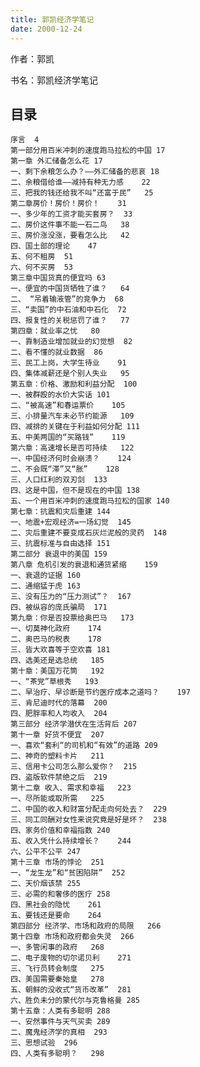```yaml
---
title: 郭凯经济学笔记
date: 2000-12-24
---
```



作者：郭凯

书名：郭凯经济学笔记

## 目录

    序言	4
    第一部分用百米冲刺的速度跑马拉松的中国	17
    第一章 外汇储备怎么花	17
    一、剩下余粮怎么办？——外汇储备的悲哀	18
    二、余粮借给谁——减持有种无力感	22
    三、把我的钱还给我不叫“还富于民”	25
    第二章房价！房价！房价！	31
    一、多少年的工资才能买套房？	33
    二、房价这件事不能一石二鸟	38
    三、房价涨没涨，要看怎么比	42
    四、国土部的理论	47
    五、何不租房	51
    六、何不买房	53
    第三章中国货真的便宜吗	63
    一、便宜的中国货牺牲了谁？	64
    二、 “吊着输液管”的竞争力	68
    三、“卖国”的中石油和中石化	72
    四、报复性的关税惩罚了谁？	77
    第四章：就业率之忧	80
    一、靠制造业增加就业的幻觉想	82
    二、看不懂的就业数据	86
    三、民工上岗，大学生待业	91
    四、集体减薪还是个别人失业	95
    第五章：价格、激励和利益分配	100
    一、被群殴的水价大实话	101
    二、“被高速”和春运票价	105
    三、小排量汽车未必节约能源	109
    四、减排的关键在于利益如何分配	111
    五、中美两国的“买路钱”	119
    第六章：高速增长是否可持续	122
    一、中国经济何时会崩溃？	124
    二、不会既“滞”又“胀”	128
    三、人口红利的双刃剑	133
    四、这是中国，但不是现在的中国	138
    五、一个用百米冲刺的速度跑马拉松的国家	140
    第七章：抗震和灾后重建	144
    一、地震+宏观经济=一场幻觉	145
    二、灾后重建不要变成石灰烂泥般的灵药	148
    三、抗震标准与自由选择	151
    第二部分 衰退中的美国	159
    第八章 危机引发的衰退和通货紧缩	159
    一、衰退的证据	160
    二、通缩猛于虎	163
    三、没有压力的“压力测试”？	167
    四、被纵容的庞氏骗局	171
    第九章：你是否投票给奥巴马	173
    一、切莫神化政府	174
    二、奥巴马的税表	178
    三、皆大欢喜等于空欢喜	181
    四、选美还是选总统	185
    第十章：美国万花筒	192
    一、“茶党”草根秀	193
    二、早治疗、早诊断是节约医疗成本之道吗？	197
    三、肯尼迪时代的落幕	200
    四、肥胖率和人均收入	204
    第三部分 经济学潜伏在生活背后	207
    第十一章 好货不便宜	207
    一、喜欢“套利“的司机和“有效”的道路	209
    二、神奇的塑料卡片	211
    三、信用卡公司怎么那么爱你？	215
    四、盗版软件禁绝之后	219
    第十二章 收入、需求和幸福	223
    一、尽所能或取所需	225
    二、中国的收入和财富分配走向何处去？	229
    三、同工同酬对女性来说究竟是好是坏？	238
    四、家务价值和幸福指数	240
    五、收入凭什么持续增长？	244
    六、公平不公平	247
    第十三章 市场的悖论	251
    一、“龙生龙”和“贫困陷阱”	252
    二、天价烟该禁	255
    三、必需的和奢侈的医疗	258
    四、黑社会的隐忧	261
    五、要钱还是要命	264
    第四部分 经济学、市场和政府的局限	266
    第十四章 市场和政府都会失灵	266
    一、多管闲事的政府	268
    二、电子废物的切尔诺贝利	271
    三、飞行员转会制度	275
    四、美国需要秦始皇	278
    五、朝鲜的没收式“货币改革”	281
    六、胜负未分的蒙代尔与克鲁格曼	285
    第十五章：人类有多聪明	288
    一、安然事件与天气买卖	289
    二、魔鬼经济学的真相	293
    三、思想试验	296
    四、人类有多聪明？	298
